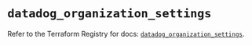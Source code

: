 # `datadog_organization_settings`

Refer to the Terraform Registry for docs: [`datadog_organization_settings`](https://registry.terraform.io/providers/datadog/datadog/3.61.0/docs/resources/organization_settings).

